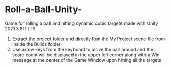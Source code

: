 # Roll-a-Ball-Unity-
Game for rolling a ball and hitting dynamic cubic targets made with Unity 2021.3.8f1 LTS 
1. Extract the project folder and directly Run the My Project scene file from inside the Builds folder
2. Use arrow keys from the keyboard to move the ball around and the score count will be displayed in the upper left corner along with a Win message at the center of the Game Window upon hitting all the targets

